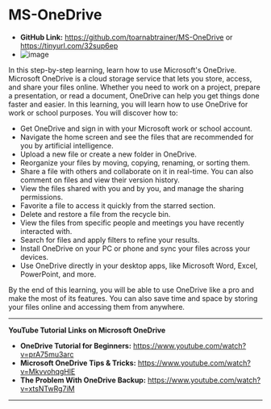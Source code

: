 # MS-OneDrive

* **GitHub Link:** https://github.com/toarnabtrainer/MS-OneDrive or https://tinyurl.com/32sup6ep
* ![image](https://github.com/toarnabtrainer/MS-OneDrive/assets/111301975/efc8ff8f-e4f2-4edb-a524-dd0a061a2f33)

In this step-by-step learning, learn how to use Microsoft's OneDrive. Microsoft OneDrive is a cloud storage service that lets you store, access, and share your files online. Whether you need to work on a project, prepare a presentation, or read a document, OneDrive can help you get things done faster and easier. In this learning, you will learn how to use OneDrive for work or school purposes. You will discover how to:

- Get OneDrive and sign in with your Microsoft work or school account.
- Navigate the home screen and see the files that are recommended for you by artificial intelligence.
- Upload a new file or create a new folder in OneDrive.
- Reorganize your files by moving, copying, renaming, or sorting them.
- Share a file with others and collaborate on it in real-time. You can also comment on files and view their version history.
- View the files shared with you and by you, and manage the sharing permissions.
- Favorite a file to access it quickly from the starred section.
- Delete and restore a file from the recycle bin.
- View the files from specific people and meetings you have recently interacted with.
- Search for files and apply filters to refine your results.
- Install OneDrive on your PC or phone and sync your files across your devices.
- Use OneDrive directly in your desktop apps, like Microsoft Word, Excel, PowerPoint, and more.

By the end of this learning, you will be able to use OneDrive like a pro and make the most of its features. You can also save time and space by storing your files online and accessing them from anywhere.

<hr>

**YouTube Tutorial Links on Microsoft OneDrive**
* **OneDrive Tutorial for Beginners:** https://www.youtube.com/watch?v=prA75mu3arc
* **Microsoft OneDrive Tips & Tricks:** https://www.youtube.com/watch?v=MkvvohqgHlE
* **The Problem With OneDrive Backup:** https://www.youtube.com/watch?v=xtsNTwRg7iM

<hr>
